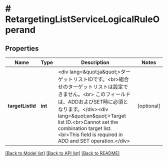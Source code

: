 # # RetargetingListServiceLogicalRuleOperand

## Properties

Name | Type | Description | Notes
------------ | ------------- | ------------- | -------------
**targetListId** | **int** | &lt;div lang&#x3D;\&quot;ja\&quot;&gt;ターゲットリストIDです。&lt;br&gt;組合せのターゲットリストは設定できません。&lt;br&gt; このフィールドは、ADDおよびSET時に必須となります。&lt;/div&gt;&lt;div lang&#x3D;\&quot;en\&quot;&gt;Target list ID.&lt;br&gt;Cannot set the combination target list. &lt;br&gt;This field is required in ADD and SET operation.&lt;/div&gt; | [optional] 

[[Back to Model list]](../../README.md#documentation-for-models) [[Back to API list]](../../README.md#documentation-for-api-endpoints) [[Back to README]](../../README.md)


